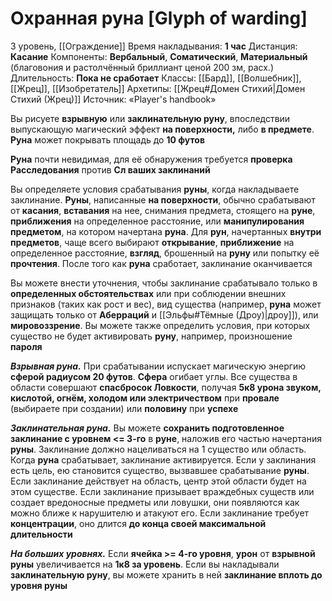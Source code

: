 # Охранная руна [Glyph of warding]
3 уровень, [[Ограждение]]
Время накладывания: **1 час**
Дистанция: **Касание**
Компоненты: **Вербальный**, **Соматический**, **Материальный** (благовония и растолчённый бриллиант ценой 200 зм, расх.)
Длительность: **Пока не сработает**
Классы: [[Бард]], [[Волшебник]], [[Жрец]], [[Изобретатель]]
Архетипы: [[Жрец#Домен Стихий|Домен Стихий (Жрец)]]
Источник: «Player's handbook»

Вы рисуете **взрывную** или **заклинательную руну**, впоследствии выпускающую магический эффект **на поверхности,** либо **в предмете**. **Руна** может покрывать площадь до **10 футов**

**Руна** почти невидимая, для её обнаружения требуется **проверка Расследования** против **Сл ваших заклинаний**

Вы определяете условия срабатывания **руны**, когда накладываете заклинание. **Руны**, написанные **на поверхности**, обычно срабатывают от **касания**, **вставания** на нее, снимания предмета, стоящего на **руне**, **приближения** на определенное расстояние, или **манипулирования предметом**, на котором начертана **руна**. Для **рун**, начертанных **внутри предметов**, чаще всего выбирают **открывание**, **приближение** на определенное расстояние, **взгляд**, брошенный на **руну** или попытку её **прочтения**. После того как **руна** сработает, заклинание оканчивается

Вы можете внести уточнения, чтобы заклинание срабатывало только в **определенных обстоятельствах** или при соблюдении внешних признаков (таких как рост и вес), вид существа (например, **руна** может защищать только от **Аберраций** и [[Эльфы#Тёмные (Дроу)|дроу]]), или **мировоззрение**. Вы можете также определить условия, при которых существо не будет активировать **руну**, например, произношение **пароля**

_**Взрывная руна.**_ При срабатывании испускает магическую энергию **сферой радиусом 20 футов**. **Сфера** огибает углы. Все существа в области совершают **спасбросок Ловкости**, получая **5к8 урона звуком, кислотой, огнём, холодом или электричеством** при **провале** (выбираете при создании) или **половину** при **успехе**

_**Заклинательная руна.**_ Вы можете **сохранить подготовленное заклинание с уровнем <=  3-го** в **руне**, наложив его частью начертания **руны**. Заклинание должно нацеливаться на 1 существо или область. Когда **руна** срабатывает, заклинание активируется. Если у заклинания есть цель, ею становится существо, вызвавшее срабатывание **руны**. Если заклинание действует на область, центр этой области будет на этом существе. Если заклинание призывает враждебных существ или создает вредоносные предметы или ловушки, они появляются как можно ближе к нарушителю и атакуют его. Если заклинание требует **концентрации**, оно длится **до конца своей максимальной длительности**

**_На больших уровнях._** Если **ячейка >= 4-го уровня**, **урон** от **взрывной руны** увеличивается на **1к8 за уровень**. Если вы накладывали **заклинательную руну**, вы можете хранить в ней **заклинание вплоть до уровня руны**
